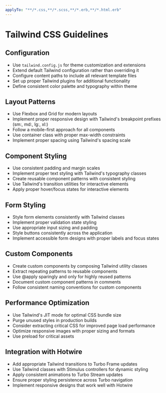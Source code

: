 ```yaml
---
applyTo: "**/*.css,**/*.scss,**/*.erb,**/*.html.erb"
---
```


# Tailwind CSS Guidelines

## Configuration

- Use `tailwind.config.js` for theme customization and extensions
- Extend default Tailwind configuration rather than overriding it
- Configure content paths to include all relevant template files
- Set up proper Tailwind plugins for additional functionality
- Define consistent color palette and typography within theme

## Layout Patterns

- Use Flexbox and Grid for modern layouts
- Implement proper responsive design with Tailwind's breakpoint prefixes (sm:, md:, lg:, xl:)
- Follow a mobile-first approach for all components
- Use container class with proper max-width constraints
- Implement proper spacing using Tailwind's spacing scale

## Component Styling

- Use consistent padding and margin scales
- Implement proper text styling with Tailwind's typography classes
- Create reusable component patterns with consistent styling
- Use Tailwind's transition utilities for interactive elements
- Apply proper hover/focus states for interactive elements

## Form Styling

- Style form elements consistently with Tailwind classes
- Implement proper validation state styling
- Use appropriate input sizing and padding
- Style buttons consistently across the application
- Implement accessible form designs with proper labels and focus states

## Custom Components

- Create custom components by composing Tailwind utility classes
- Extract repeating patterns to reusable components
- Use @apply sparingly and only for highly reused patterns
- Document custom component patterns in comments
- Follow consistent naming conventions for custom components

## Performance Optimization

- Use Tailwind's JIT mode for optimal CSS bundle size
- Purge unused styles in production builds
- Consider extracting critical CSS for improved page load performance
- Optimize responsive images with proper sizing and formats
- Use preload for critical assets

## Integration with Hotwire

- Add appropriate Tailwind transitions to Turbo Frame updates
- Use Tailwind classes with Stimulus controllers for dynamic styling
- Apply consistent animations to Turbo Stream updates
- Ensure proper styling persistence across Turbo navigation
- Implement responsive designs that work well with Hotwire

